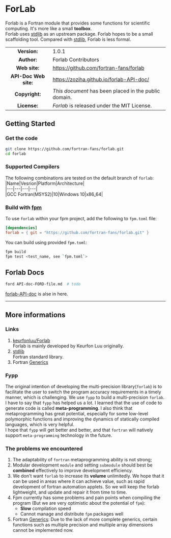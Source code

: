 # ForLab
Forlab is a Fortran module that provides some functions for scientific computing.
It's more like a small **toolbox**.  
Forlab uses [stdlib](https://github.com/fortran-lang/stdlib) as an upstream package. Forlab hopes to be a small scaffolding tool. Compared with [stdlib](https://github.com/fortran-lang/stdlib), Forlab is less formal.

| | |  
|:-:|---|
| **Version:** | 1.0.1 |
| **Author:** | Forlab Contributors |
| **Web site:** | https://github.com/fortran-fans/forlab |
| **API-Doc Web site:** | https://zoziha.github.io/forlab-API-doc/ |
| **Copyright:** | _This document_ has been placed in the public domain. |
| **License:** | _Forlab_ is released under the MIT License. |

## Getting Started
### Get the code
```bash
git clone https://github.com/fortran-fans/forlab.git
cd forlab
```
### Supported Compilers
The following combinations are tested on the default branch of `forlab`:  
|Name|Vesrion|Platform|Architecture|  
|---|---|---|---|  
|GCC Fortran(MSYS2)|10|Windows 10|x86_64|
### Build with [fpm](https://github.com/fortran-lang/fpm)
To use `forlab` within your fpm project, add the following to `fpm.toml` file:
```toml
[dependencies]
forlab = { git = "https://github.com/fortran-fans/forlab.git" }
```
You can build using provided `fpm.toml`:
```bash
fpm build
fpm test <test_name, see `fpm.toml`>
```
## Forlab Docs
```bash
ford API-doc-FORD-file.md  # todo
```
[forlab-API-doc](https://zoziha.github.io/forlab-API-doc/) is alse in here.

---
## More informations

### Links
1. [keurfonluu/Forlab](https://github.com/keurfonluu/Forlab)  
    Forlab is mainly developed by Keurfon Luu originally.
2. [stdlib](https://github.com/fortran-lang/stdlib)  
   Fortran standard library.
3. Fortran [Generics](https://github.com/j3-fortran/generics)

### Fypp
The original intention of developing the multi-precision library(`forlab`) is 
to facilitate the user to switch the program accuracy requirements in a timely manner, 
which is challenging. We use `fypp` to build a multi-precision `forlab`. 
I have to say that `fypp` has helped us a lot. I learned that the use of code 
to generate code is called **meta-programming**. I also think that metaprogramming 
has great potential, especially for some low-level polymorphic functions and 
improving the dynamics of statically compiled languages, which is very helpful.  
I hope that `fypp` will get better and better, and that `fortran` will natively 
support `meta-programming` technology in the future.

### The problems we encountered
1. The adaptability of `fortran` metaprogramming ability is not strong;
2. Modular development `module` and setting `submodule` should best be **combined** effectively to improve development efficiency.
3. We don't want `forlab` to increase its **volume** unlimitedly. We hope that 
it can be used in areas where it can achieve value, such as rapid development 
of fortran automation applets. So we will keep the forlab lightweight, and 
update and repair it from time to time.
4. Fpm currently has some problems and pain points when compiling the program (But we are very optimistic about the potential of `fpm`):
   + **Slow** compilation speed
   + Cannot manage and distribute `fpm` packages well
5. Fortran [Generics](https://github.com/j3-fortran/generics): Due to the lack of more complete generics, certain functions such as multiple precision and multiple array dimensions cannot be implemented now.